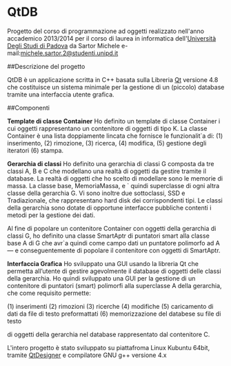 # QtDB

Progetto del corso di programmazione ad oggetti  realizzato nell'anno accademico 2013/2014 per il corso di laurea in informatica dell'[Università Degli Studi di Padova](www.unipd.it) da Sartor Michele e-mail:michele.sartor.2@studenti.unipd.it

##Descrizione del progetto

QtDB è un applicazione scritta in C++ basata sulla Libreria [Qt](http://www.qt.io/) versione 4.8 che costituisce un sistema minimale per la gestione di un (piccolo) database tramite una interfaccia utente grafica.

##Componenti

**Template di classe Container<K>**
Ho definito un template di classe Container<K> i cui oggetti rappresentano un contenitore di oggetti di tipo K. La classe Container<K> è una lista doppiamente lincata che fornisce le funzionalit`a di: 
(1) inserimento, 
(2) rimozione, 
(3) ricerca,
(4) modifica,
(5) gestione degli iteratori
(6) stampa.

**Gerarchia di classi**
Ho definito una gerarchia di classi G composta da tre classi A, B e C che modellano una realtà di oggetti da gestire tramite il database. La realtà di oggetti che ho scelto di modellare sono le memorie di massa. 
La classe base, MemoriaMassa,  e ` quindi superclasse di ogni altra classe della gerarchia G. Vi sono inoltre due sottoclassi, SSD e Tradiazionale, che rappresentano hard disk dei corrispondenti tipi. 
Le classi della gerarchia sono dotate di opportune interfacce pubbliche contenti i metodi per la gestione dei dati.

Al fine di popolare un contenitore Container<K> con oggetti della gerarchia di classi G, ho definito una classe SmartAptr di puntatori smart alla classe base A di G che avr`a quindi come campo dati un
puntatore polimorfo ad A — e conseguentemente di popolare il contenitore con oggetti di SmartAptr.

**Interfaccia Grafica**
Ho sviluppato una GUI usando la libreria Qt che permetta all’utente di gestire agevolmente il database di oggetti delle classi della gerarchia. Ho quindi sviluppato una GUI per la gestione di un contenitore di puntatori (smart) polimorfi alla superclasse A della gerarchia, che come requisito permette:

(1) inserimenti
(2) rimozioni
(3) ricerche
(4) modifiche
(5) caricamento di dati da file di testo preformattati
(6) memorizzazione del databese su file di testo

di oggetti della gerarchia nel database rappresentato dal contenitore C.

L'intero progetto è stato sviluppato su piattafroma Linux Kubuntu 64bit, tramite [QtDesigner](https://www.qt.io/download/) e compilatore  GNU g++ versione 4.x

